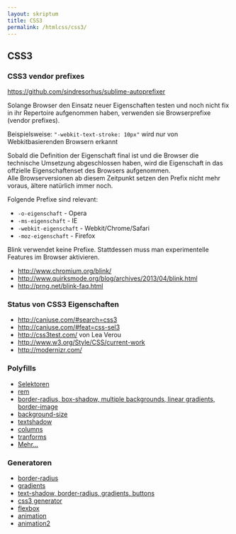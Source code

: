 ```yaml
---
layout: skriptum
title: CSS3
permalink: /htmlcss/css3/
---
```


## CSS3

### CSS3 vendor prefixes

<https://github.com/sindresorhus/sublime-autoprefixer>  

Solange Browser den Einsatz neuer Eigenschaften testen und noch nicht fix in ihr Repertoire aufgenommen haben, verwenden sie Browserprefixe (vendor prefixes).

Beispielsweise: `"-webkit-text-stroke: 10px"` wird nur von Webkitbasierenden Browsern erkannt

Sobald die Definition der Eigenschaft final ist und die Browser die technische Umsetzung abgeschlossen haben, wird die Eigenschaft in das offzielle Eigenschaftenset des Browsers aufgenommen.  
Alle Browserversionen ab diesem Zeitpunkt setzen den Prefix nicht mehr voraus, ältere natürlich immer noch.

Folgende Prefixe sind relevant:

* `-o-eigenschaft` - Opera
* `-ms-eigenschaft` - IE
* `-webkit-eigenschaft` - Webkit/Chrome/Safari
* `-moz-eigenschaft` - Firefox

Blink verwendet keine Prefixe. Stattdessen muss man experimentelle Features im Browser aktivieren.

* <http://www.chromium.org/blink/>
* <http://www.quirksmode.org/blog/archives/2013/04/blink.html>
* <http://prng.net/blink-faq.html>

### Status von CSS3 Eigenschaften

* <http://caniuse.com/#search=css3>
* <http://caniuse.com/#feat=css-sel3>
* <http://css3test.com/> von Lea Verou
* <http://www.w3.org/Style/CSS/current-work>
* <http://modernizr.com/>

### Polyfills

* <a href="http://selectivizr.com/">Selektoren</a>
* <a href="https://github.com/chuckcarpenter/REM-unit-polyfill">rem</a>
* <a href="http://css3pie.com/">border-radius, box-shadow, multiple backgrounds, linear gradients, border-image</a>
* <a href="https://github.com/louisremi/background-size-polyfill">background-size</a>
* <a href="https://github.com/heygrady/textshadow">textshadow</a>
* <a href="https://github.com/BetleyWhitehorne/CSS3MultiColumn">columns</a>
* <a href="https://github.com/pbakaus/transformie">tranforms</a>
* <a href="https://github.com/Modernizr/Modernizr/wiki/HTML5-Cross-browser-Polyfills">Mehr...</a>

### Generatoren

* [border-radius](http://border-radius.com/)
* [gradients](http://www.colorzilla.com/gradient-editor/)
* [text-shadow, border-radius, gradients, buttons](http://css3gen.com/button-generator/box-shadow)
* [css3 generator](http://css3generator.com)
* [flexbox](http://flexboxin5.com/)
* [animation](https://coveloping.com/tools/css-animation-generator)
* [animation2](http://cssanimate.com/)